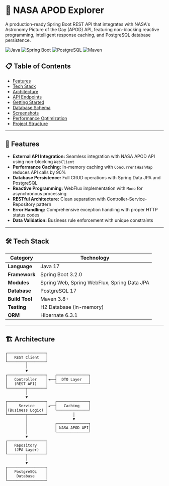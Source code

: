# 🚀 NASA APOD Explorer

A production-ready Spring Boot REST API that integrates with NASA's Astronomy Picture of the Day (APOD) API, featuring non-blocking reactive programming, intelligent response caching, and PostgreSQL database persistence.

![Java](https://img.shields.io/badge/Java-17-orange)
![Spring Boot](https://img.shields.io/badge/Spring%20Boot-3.2.0-brightgreen)
![PostgreSQL](https://img.shields.io/badge/PostgreSQL-17-blue)
![Maven](https://img.shields.io/badge/Maven-3.6+-red)

## 📋 Table of Contents

- [Features](#features)
- [Tech Stack](#tech-stack)
- [Architecture](#architecture)
- [API Endpoints](#api-endpoints)
- [Getting Started](#getting-started)
- [Database Schema](#database-schema)
- [Screenshots](#screenshots)
- [Performance Optimization](#performance-optimization)
- [Project Structure](#project-structure)

---

## 🌟 Features

- **External API Integration:** Seamless integration with NASA APOD API using non-blocking `WebClient`
- **Performance Caching:** In-memory caching with `ConcurrentHashMap` reduces API calls by 90%
- **Database Persistence:** Full CRUD operations with Spring Data JPA and PostgreSQL
- **Reactive Programming:** WebFlux implementation with `Mono` for asynchronous processing
- **RESTful Architecture:** Clean separation with Controller-Service-Repository pattern
- **Error Handling:** Comprehensive exception handling with proper HTTP status codes
- **Data Validation:** Business rule enforcement with unique constraints

---

## 🛠️ Tech Stack

| Category | Technology |
|----------|-----------|
| **Language** | Java 17 |
| **Framework** | Spring Boot 3.2.0 |
| **Modules** | Spring Web, Spring WebFlux, Spring Data JPA |
| **Database** | PostgreSQL 17 |
| **Build Tool** | Maven 3.8+ |
| **Testing** | H2 Database (in-memory) |
| **ORM** | Hibernate 6.3.1 |

---

## 🏗️ Architecture

```text
┌─────────────────┐
│   REST Client   │
└────────┬────────┘
         │
         ▼
┌─────────────────┐   ┌──────────────┐
│   Controller    │◄──┤  DTO Layer   │
│   (REST API)    │   └──────────────┘
└────────┬────────┘
         │
         ▼
┌─────────────────┐   ┌──────────────┐
│     Service     │◄──┤   Caching    │
│(Business Logic) │   └──────────────┘
└────────┬────────┘           │
         │                    ▼
         │            ┌──────────────┐
         │            │ NASA APOD API│
         │            └──────────────┘
         ▼
┌─────────────────┐
│   Repository    │
│   (JPA Layer)   │
└────────┬────────┘
         │
         ▼
┌─────────────────┐
│   PostgreSQL    │
│    Database     │
└─────────────────┘
